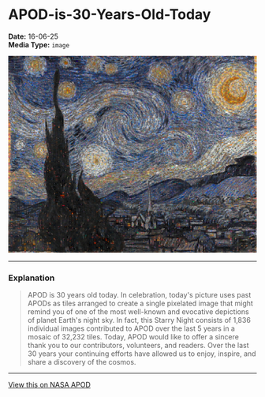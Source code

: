 # APOD-is-30-Years-Old-Today

**Date:** 16-06-25  
**Media Type:** `image`  

![Image](image.jpg)



---

### Explanation

> APOD is 30 years old today. In celebration, today's picture uses past APODs as tiles arranged to create a single pixelated image that might remind you of one of the most well-known and evocative depictions of planet Earth's night sky. In fact, this Starry Night consists of 1,836 individual images contributed to APOD over the last 5 years in a mosaic of 32,232 tiles. Today, APOD would like to offer a sincere thank you to our contributors, volunteers, and readers. Over the last 30 years your continuing efforts have allowed us to enjoy, inspire, and share a discovery of the cosmos.

---

[View this on NASA APOD](https://apod.nasa.gov/apod/astropix.html)

